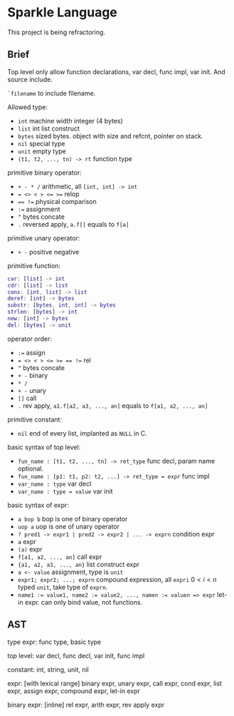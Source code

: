 # Sparkle Language

This project is being refractoring.

## Brief

Top level only allow function declarations, var decl, func impl, var init. And source include.

<code>`filename</code> to include filename.

Allowed type:

- `int` machine width integer (4 bytes)
- `list` int list construct
- `bytes` sized bytes. object with size and refcnt, pointer on stack.
- `nil` special type
- `unit` empty type
- `(t1, t2, ..., tn) -> rt` function type

primitive binary operator:

- `+ - * /` arithmetic, all `[int, int] -> int`
- `= <> < > <= >=` relop
- `== !=` physical comparison
- `:=` assignment
- `^` bytes concate
- `.` reversed apply, `a.f[]` equals to `f[a]`

primitive unary operator:

- `+ -` positive negative

primitive function:

```m
car: [list] -> int
cdr: [list] -> list
cons: [int, list] -> list
deref: [int] -> bytes
substr: [bytes, int, int] -> bytes
strlen: [bytes] -> int
new: [int] -> bytes
del: [bytes] -> unit
```

operator order:

- `:=` assign
- `= <> < > <= >= == !=` rel
- `^` bytes concate
- `+ -` binary
- `* /`
- `+ -` unary
- `[]` call
- `.` rev apply, `a1.f[a2, a3, ..., an]` equals to `f[a1, a2, ..., an]`

primitive constant:

- `nil` end of every list, implanted as `NULL` in C.

basic syntax of top level:

- `fun_name : [t1, t2, ..., tn] -> ret_type` func decl, param name optional.
- `fun_name : [p1: t1, p2: t2, ...] -> ret_type = expr` func impl
- `var_name : type` var decl
- `var_name : type = value` var init

basic syntax of expr:

- `a bop b` bop is one of binary operator
- `uop a` uop is one of unary operator
- `? pred1 -> expr1 | pred2 -> expr2 | ... -> exprn` condition expr
- `a` expr
- `(a)` expr
- `f[a1, a2, ..., an]` call expr
- `{a1, a2, a3, ..., an}` list construct expr
- `a <- value` assignment, type is `unit`
- `expr1; expr2; ...; exprn` compound expression, all `expri` $0<i<n$ typed `unit`, take type of `exprn`.
- `name1 := value1, name2 := value2, ..., namen := valuen => expr` let-in expr. can only bind value, not functions.

## AST

type expr:
func type, basic type

top level:
var decl, func decl, var init, func impl

constant:
int, string, unit, nil

expr: [with lexical range]
binary expr, unary expr, call expr, cond expr, list expr, 
assign expr, compound expr, let-in expr

binary expr: [inline]
rel expr, arith expr, rev apply expr
